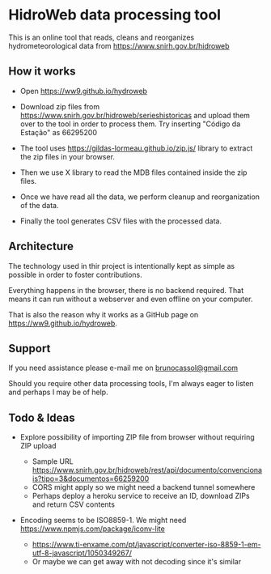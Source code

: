 # HidroWeb data processing tool

This is an online tool that reads, cleans and reorganizes hydrometeorological data from https://www.snirh.gov.br/hidroweb

## How it works

-  Open https://ww9.github.io/hydroweb

-  Download zip files from https://www.snirh.gov.br/hidroweb/serieshistoricas and upload them over to the tool in order to process them. Try inserting "Código da Estação" as 66295200

-  The tool uses https://gildas-lormeau.github.io/zip.js/ library to extract the zip files in your browser.

-  Then we use X library to read the MDB files contained inside the zip files.

-  Once we have read all the data, we perform cleanup and reorganization of the data.

-  Finally the tool generates CSV files with the processed data.

## Architecture

The technology used in thir project is intentionally kept as simple as possible in order to foster contributions.

Everything happens in the browser, there is no backend required. That means it can run without a webserver and even offline on your computer.

That is also the reason why it works as a GitHub page on https://ww9.github.io/hydroweb.

## Support

If you need assistance please e-mail me on brunocassol@gmail.com

Should you require other data processing tools, I'm always eager to listen and perhaps I may be of help.

## Todo & Ideas

-  Explore possibility of importing ZIP file from browser without requiring ZIP upload

   -  Sample URL https://www.snirh.gov.br/hidroweb/rest/api/documento/convencionais?tipo=3&documentos=66259200
   -  CORS might apply so we might need a backend tunnel somewhere
   -  Perhaps deploy a heroku service to receive an ID, download ZIPs and return CSV contents

-  Encoding seems to be ISO8859-1. We might need https://www.npmjs.com/package/iconv-lite
   -  https://www.ti-enxame.com/pt/javascript/converter-iso-8859-1-em-utf-8-javascript/1050349267/
   -  Or maybe we can get away with not decoding since it's similar
